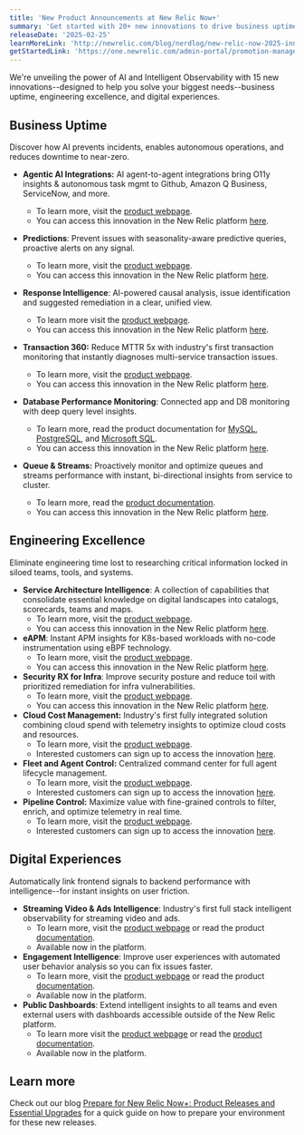 ```yaml
---
title: 'New Product Announcements at New Relic Now+'
summary: 'Get started with 20+ new innovations to drive business uptime, engineering excellence, and digital experiences.'
releaseDate: '2025-02-25'
learnMoreLink: 'http://newrelic.com/blog/nerdlog/new-relic-now-2025-innovation-roundup'
getStartedLink: 'https://one.newrelic.com/admin-portal/promotion-management/home'
---
```


We're unveiling the power of AI and Intelligent Observability with 15 new innovations--designed to help you solve your biggest needs--business uptime, engineering excellence, and digital experiences. 

## **Business Uptime**

Discover how AI prevents incidents, enables autonomous operations, and reduces downtime to near-zero.

*   **Agentic AI Integrations:** AI agent-to-agent integrations bring O11y insights & autonomous task mgmt to Github, Amazon Q Business, ServiceNow, and more.
    *   To learn more, visit the [product webpage](http://newrelic.com/platform/agentic-integrations).        
    *   You can access this innovation in the New Relic platform [here](https://one.newrelic.com/admin-portal/promotion-management/home).      
*   **Predictions**: Prevent issues with seasonality-aware predictive queries, proactive alerts on any signal.
    *   To learn more, visit the [product webpage](https://newrelic.com/platform/applied-intelligence).
    *   You can access this innovation in the New Relic platform [here](https://one.newrelic.com/admin-portal/promotion-management/home).
*   **Response Intelligence**: AI-powered causal analysis, issue identification and suggested remediation in a clear, unified view.
    *   To learn more visit the [product webpage](https://newrelic.com/platform/applied-intelligence).
    *   You can access this innovation in the New Relic platform [here](https://one.newrelic.com/admin-portal/promotion-management/home).
*   **Transaction 360:** Reduce MTTR 5x with industry's first transaction monitoring that instantly diagnoses multi-service transaction issues.
    *   To learn more, visit the [product webpage](http://newrelic.com/platform/transaction-360).
    *   You can access this innovation in the New Relic platform [here](https://one.newrelic.com/admin-portal/promotion-management/home).
*   **Database Performance Monitoring**: Connected app and DB monitoring with deep query level insights.
    *   To learn more, read the product documentation for [MySQL](https://docs.newrelic.com/install/mysql/), [PostgreSQL](https://docs.newrelic.com/install/postgresql/), and [Microsoft SQL](https://docs.newrelic.com/install/microsoft-sql/).
    *   You can access this innovation in the New Relic platform [here](https://one.newrelic.com/admin-portal/promotion-management/home).
        
*   **Queue & Streams:** Proactively monitor and optimize queues and streams performance with instant, bi-directional insights from service to cluster.
    *   To learn more, read the [product documentation](https://docs.newrelic.com/docs/message-queues-streaming/introduction/).
    *   You can access this innovation in the New Relic platform [here](https://one.newrelic.com/admin-portal/promotion-management/home).

## Engineering Excellence 

Eliminate engineering time lost to researching critical information locked in siloed teams, tools, and systems.

*   **Service Architecture Intelligence**: A collection of capabilities that consolidate essential knowledge on digital landscapes into catalogs, scorecards, teams and maps.
    *   To learn more, visit the [product webpage](http://newrelic.com/platform/service-architecture-intelligence).
    *   You can access this innovation in the New Relic platform [here](https://one.newrelic.com/admin-portal/promotion-management/home).
*   **eAPM**: Instant APM insights for K8s-based workloads with no-code instrumentation using eBPF technology.
    *   To learn more, visit the [product webpage](http://newrelic.com/platform/eapm).
    *   You can access this innovation in the New Relic platform [here](https://one.newrelic.com/admin-portal/promotion-management/home).
*   **Security RX for Infra**: Improve security posture and reduce toil with prioritized remediation for infra vulnerabilities.
    *   To learn more, visit the [product webpage](http://newrelic.com/platform/security-rx).
    *   You can access this innovation in the New Relic platform [here](https://one.newrelic.com/admin-portal/promotion-management/home).
*   **Cloud Cost Management:** Industry's first fully integrated solution combining cloud spend with telemetry insights to optimize cloud costs and resources.
    *   To learn more, visit the [product webpage](http://newrelic.com/platform/cloud-cost-intelligence).
    *   Interested customers can sign up to access the innovation [here](https://docs.google.com/forms/d/e/1FAIpQLSd-k_V6dNVeLAfBjbrSrzfo90VlbFXnM6p8s3UH_ESytNSNZQ/viewform).
*   **Fleet and Agent Control:** Centralized command center for full agent lifecycle management.
    *   To learn more, visit the [product webpage](http://newrelic.com/platform/fleet-control).
    *   Interested customers can sign up to access the innovation [here](https://forms.gle/frkYzMGkLfCX9Q2r5).
*   **Pipeline Control:** Maximize value with fine-grained controls to filter, enrich, and optimize telemetry in real time.
    *   To learn more, visit the [product webpage](http://newrelic.com/platform/pipeline-control).
    *   Interested customers can sign up to access the innovation [here](https://forms.gle/frkYzMGkLfCX9Q2r5).

## Digital Experiences

Automatically link frontend signals to backend performance with intelligence--for instant insights on user friction.

*   **Streaming Video & Ads Intelligence**: Industry's first full stack intelligent observability for streaming video and ads.
    *   To learn more, visit the [product webpage](http://newrelic.com/platform/streaming-video-intelligence) or read the product [documentation](https://docs.newrelic.com/docs/streaming-video-&-ads/get-started-with-streaming-video-&-ads/).
    *   Available now in the platform.
*   **Engagement Intelligence**: Improve user experiences with automated user behavior analysis so you can fix issues faster.
    *   To learn more, visit the [product webpage](https://newrelic.com/solutions/digital-experience-monitoring) or read the product [documentation](https://docs.newrelic.com/docs/browser/browser-monitoring/browser-pro-features/user-actions/#:~:text=User).
    *   Available now in the platform.
*   **Public Dashboards**: Extend intelligent insights to all teams and even external users with dashboards accessible outside of the New Relic platform.
    *   To learn more visit the [product webpage](https://newrelic.com/platform/dashboards) or read the [product documentation](https://docs.newrelic.com/docs/query-your-data/explore-query-data/dashboards/share-charts-dashboards-externally/). 
    *   Available now in the platform.

## Learn more

Check out our blog [Prepare for New Relic Now+: Product Releases and Essential Upgrades](https://newrelic.com/blog/nerdlog/prepare-for-new-relic-now-product-releases-and-essential-upgrades?utm_source=marketo&utm_medium=email&utm_campaign=global-fy25-q4-newrelicnowlive&utm_content=public_preview_email) for a quick guide on how to prepare your environment for these new releases.
